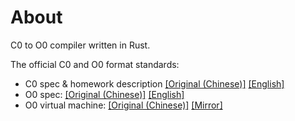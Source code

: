 # About

C0 to O0 compiler written in Rust.

The official C0 and O0 format standards:

* C0 spec & homework description [[Original (Chinese)]](https://github.com/BUAA-SE-Compiling/c0-handbook) [[English]](https://github.com/jespiron/c0-handbook)
* O0 spec: [[Original (Chinese)]](https://github.com/BUAA-SE-Compiling/c0-vm-standards) [[English]](https://github.com/jespiron/c0-vm-standards)
* O0 virtual machine: [[Original (Chinese)]](https://github.com/BUAA-SE-Compiling/c0-vm-cpp) [[Mirror]](https://github.com/jespiron/c0-vm-standards)
